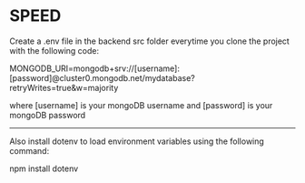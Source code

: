 # SPEED

Create a .env file in the backend src folder everytime you clone the project
with the following code:

MONGODB_URI=mongodb+srv://[username]:[password]@cluster0.mongodb.net/mydatabase?retryWrites=true&w=majority

where [username] is your mongoDB username and [password] is your mongoDB password

-----------------------------------------------------------------------------------------------------------------

Also install dotenv to load environment variables using the following command:

npm install dotenv
